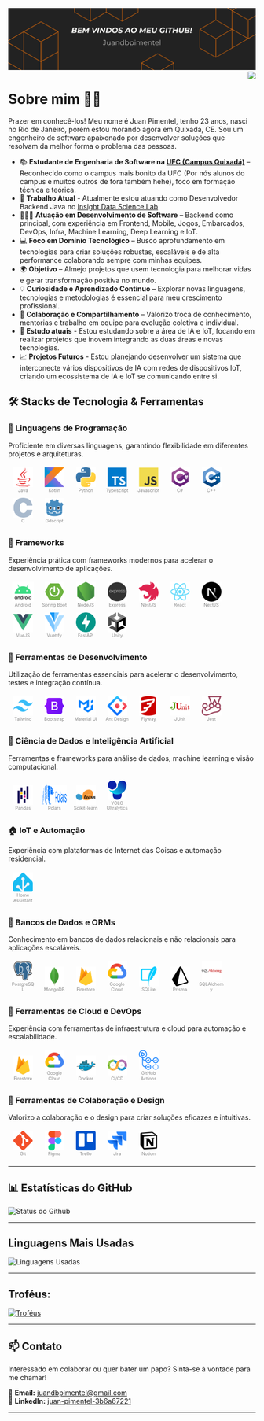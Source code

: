 <img src="./assets/images/profilecape.png?v=3">

<img align="right" src="https://visitor-badge.laobi.icu/badge?page_id=Juandbpimentel.Juandbpimentel&left_color=orange&right_color=black"  />


# Sobre mim 👋🏻

Prazer em conhecê-los! Meu nome é Juan Pimentel, tenho 23 anos, nasci no Rio de Janeiro, porém estou morando agora em Quixadá, CE. Sou um engenheiro de software apaixonado por desenvolver soluções que resolvam da melhor forma o problema das pessoas.

- 📚 **Estudante de Engenharia de Software na [UFC (Campus Quixadá)](https://www.quixada.ufc.br)** – Reconhecido como o campus mais bonito da UFC (Por nós alunos do campus e muitos outros de fora também hehe), foco em formação técnica e teórica.
- 💼 **Trabalho Atual** - Atualmente estou atuando como Desenvolvedor Backend Java no [Insight Data Science Lab](https://www.insightlab.ufc.br/)
- 👨🏻‍💻 **Atuação em Desenvolvimento de Software** – Backend como principal, com experiência em Frontend, Mobile, Jogos, Embarcados, DevOps, Infra, Machine Learning, Deep Learning e IoT.  
- 💻 **Foco em Domínio Tecnológico** – Busco aprofundamento em tecnologias para criar soluções robustas, escaláveis e de alta performance colaborando sempre com minhas equipes.
- 🌍 **Objetivo** – Almejo projetos que usem tecnologia para melhorar vidas e gerar transformação positiva no mundo.
- 💡 **Curiosidade e Aprendizado Contínuo** – Explorar novas linguagens, tecnologias e metodologias é essencial para meu crescimento profissional.
- 🤝 **Colaboração e Compartilhamento** – Valorizo troca de conhecimento, mentorias e trabalho em equipe para evolução coletiva e individual.
- 🌱 **Estudo atuais** - Estou estudando sobre a área de IA e IoT, focando em realizar projetos que inovem integrando as duas áreas e novas tecnologias.
- 📈 **Projetos Futuros** - Estou planejando desenvolver um sistema que interconecte vários dispositivos de IA com redes de dispositivos IoT, criando um ecossistema de IA e IoT se comunicando entre si.

## 🛠️ Stacks de Tecnologia & Ferramentas  

### 🚀 Linguagens de Programação  
Proficiente em diversas linguagens, garantindo flexibilidade em diferentes projetos e arquiteturas.  
<p>
    <span style="display:inline-block; text-align:center; margin:5px; width:50px;">
        <img alt="Java" height="40" src="./assets/images/java.png?v=3" style="display:block; margin:0 auto;" />
        <small style="display:block; font-size:9px; color:#888; margin-top:2px; line-height:1.2; word-wrap:break-word;">Java</small>
    </span>
    <span style="display:inline-block; text-align:center; margin:5px; width:50px;">
        <img alt="Kotlin" height="40" src="./assets/images/kotlin.png?v=3" style="display:block; margin:0 auto;" />
        <small style="display:block; font-size:9px; color:#888; margin-top:2px; line-height:1.2; word-wrap:break-word;">Kotlin</small>
    </span>
    <span style="display:inline-block; text-align:center; margin:5px; width:50px;">
        <img alt="Python" height="40" src="./assets/images/python.png?v=3" style="display:block; margin:0 auto;" />
        <small style="display:block; font-size:9px; color:#888; margin-top:2px; line-height:1.2; word-wrap:break-word;">Python</small>
    </span>
    <span style="display:inline-block; text-align:center; margin:5px; width:50px;">
        <img alt="Typescript" height="40" src="./assets/images/typescript.png?v=3" style="display:block; margin:0 auto;" />
        <small style="display:block; font-size:9px; color:#888; margin-top:2px; line-height:1.2; word-wrap:break-word;">Typescript</small>
    </span>
    <span style="display:inline-block; text-align:center; margin:5px; width:50px;">
        <img alt="Javascript" height="40" src="./assets/images/javascript.png?v=3" style="display:block; margin:0 auto;" />
        <small style="display:block; font-size:9px; color:#888; margin-top:2px; line-height:1.2; word-wrap:break-word;">Javascript</small>
    </span>
    <span style="display:inline-block; text-align:center; margin:5px; width:50px;">
        <img alt="C#" height="40" src="./assets/images/csharp.png?v=3" style="display:block; margin:0 auto;" />
        <small style="display:block; font-size:9px; color:#888; margin-top:2px; line-height:1.2; word-wrap:break-word;">C#</small>
    </span>
    <span style="display:inline-block; text-align:center; margin:5px; width:50px;">
        <img alt="C++" height="40" src="./assets/images/cpp.png?v=3" style="display:block; margin:0 auto;" />
        <small style="display:block; font-size:9px; color:#888; margin-top:2px; line-height:1.2; word-wrap:break-word;">C++</small>
    </span>
    <span style="display:inline-block; text-align:center; margin:5px; width:50px;">
        <img alt="C" height="40" src="./assets/images/c.png?v=3" style="display:block; margin:0 auto;" />
        <small style="display:block; font-size:9px; color:#888; margin-top:2px; line-height:1.2; word-wrap:break-word;">C</small>
    </span>
    <span style="display:inline-block; text-align:center; margin:5px; width:50px;">
        <img alt="Gdscript" height="40" src="./assets/images/godot.png?v=3" style="display:block; margin:0 auto;" />
        <small style="display:block; font-size:9px; color:#888; margin-top:2px; line-height:1.2; word-wrap:break-word;">Gdscript</small>
    </span>
</p>

### 🚀 Frameworks
Experiência prática com frameworks modernos para acelerar o desenvolvimento de aplicações.  
<p>
    <span style="display:inline-block; text-align:center; margin:5px; width:50px;">
        <img alt="Android" height="40" src="./assets/images/android.png?v=3" style="display:block; margin:0 auto;" />
        <small style="display:block; font-size:9px; color:#888; margin-top:2px; line-height:1.2; word-wrap:break-word;">Android</small>
    </span>
    <span style="display:inline-block; text-align:center; margin:5px; width:50px;">
        <img alt="Spring Boot" height="40" src="./assets/images/spring-boot.png?v=3" style="display:block; margin:0 auto;" />
        <small style="display:block; font-size:9px; color:#888; margin-top:2px; line-height:1.2; word-wrap:break-word;">Spring Boot</small>
    </span>
    <span style="display:inline-block; text-align:center; margin:5px; width:50px;">
        <img alt="NodeJS" height="40" src="./assets/images/nodejs.png?v=3" style="display:block; margin:0 auto;" />
        <small style="display:block; font-size:9px; color:#888; margin-top:2px; line-height:1.2; word-wrap:break-word;">NodeJS</small>
    </span>
    <span style="display:inline-block; text-align:center; margin:5px; width:50px;">
        <img alt="Express" height="40" src="./assets/images/express.png?v=3" style="display:block; margin:0 auto;" />
        <small style="display:block; font-size:9px; color:#888; margin-top:2px; line-height:1.2; word-wrap:break-word;">Express</small>
    </span>
    <span style="display:inline-block; text-align:center; margin:5px; width:50px;">
        <img alt="NestJS" height="40" src="./assets/images/nestjs.png?v=3" style="display:block; margin:0 auto;" />
        <small style="display:block; font-size:9px; color:#888; margin-top:2px; line-height:1.2; word-wrap:break-word;">NestJS</small>
    </span>
    <span style="display:inline-block; text-align:center; margin:5px; width:50px;">
        <img alt="React" height="40" src="./assets/images/react.png?v=3" style="display:block; margin:0 auto;" />
        <small style="display:block; font-size:9px; color:#888; margin-top:2px; line-height:1.2; word-wrap:break-word;">React</small>
    </span>
    <span style="display:inline-block; text-align:center; margin:5px; width:50px;">
        <img alt="NextJS" height="40" src="./assets/images/nextjs.png?v=3" style="display:block; margin:0 auto;" />
        <small style="display:block; font-size:9px; color:#888; margin-top:2px; line-height:1.2; word-wrap:break-word;">NextJS</small>
    </span>
    <span style="display:inline-block; text-align:center; margin:5px; width:50px;">
        <img alt="VueJS" height="40" src="./assets/images/vuejs.png?v=3" style="display:block; margin:0 auto;" />
        <small style="display:block; font-size:9px; color:#888; margin-top:2px; line-height:1.2; word-wrap:break-word;">VueJS</small>
    </span>
    <span style="display:inline-block; text-align:center; margin:5px; width:50px;">
        <img alt="Vuetify" height="40" src="./assets/images/vuetify_js.png?v=3" style="display:block; margin:0 auto;" />
        <small style="display:block; font-size:9px; color:#888; margin-top:2px; line-height:1.2; word-wrap:break-word;">Vuetify</small>
    </span>
    <span style="display:inline-block; text-align:center; margin:5px; width:50px;">
        <img alt="FastAPI" height="40" src="./assets/images/fastapi.png?v=3" style="display:block; margin:0 auto;" />
        <small style="display:block; font-size:9px; color:#888; margin-top:2px; line-height:1.2; word-wrap:break-word;">FastAPI</small>
    </span>
    <span style="display:inline-block; text-align:center; margin:5px; width:50px;">
        <img alt="Unity" height="40" src="./assets/images/unity.png?v=3" style="display:block; margin:0 auto;" />
        <small style="display:block; font-size:9px; color:#888; margin-top:2px; line-height:1.2; word-wrap:break-word;">Unity</small>
    </span>
</p>

### 🚀 Ferramentas de Desenvolvimento  
Utilização de ferramentas essenciais para acelerar o desenvolvimento, testes e integração contínua.  
<p>
    <span style="display:inline-block; text-align:center; margin:5px; width:50px;">
        <img alt="Tailwind" height="40" src="./assets/images/tailwind.png?v=3" style="display:block; margin:0 auto;" />
        <small style="display:block; font-size:9px; color:#888; margin-top:2px; line-height:1.2; word-wrap:break-word;">Tailwind</small>
    </span>
    <span style="display:inline-block; text-align:center; margin:5px; width:50px;">
        <img alt="Bootstrap" height="40" src="./assets/images/bootstrap.png?v=3" style="display:block; margin:0 auto;" />
        <small style="display:block; font-size:9px; color:#888; margin-top:2px; line-height:1.2; word-wrap:break-word;">Bootstrap</small>
    </span>
    <span style="display:inline-block; text-align:center; margin:5px; width:50px;">
        <img alt="Material UI" height="40" src="./assets/images/material-ui.png?v=3" style="display:block; margin:0 auto;" />
        <small style="display:block; font-size:9px; color:#888; margin-top:2px; line-height:1.2; word-wrap:break-word;">Material UI</small>
    </span>
    <span style="display:inline-block; text-align:center; margin:5px; width:50px;">
        <img alt="Ant Design" height="40" src="./assets/images/ant_design.png?v=3" style="display:block; margin:0 auto;" />
        <small style="display:block; font-size:9px; color:#888; margin-top:2px; line-height:1.2; word-wrap:break-word;">Ant Design</small>
    </span>
    <span style="display:inline-block; text-align:center; margin:5px; width:50px;">
        <img alt="Flyway" height="40" src="./assets/images/flyway.png?v=3" style="display:block; margin:0 auto;" />
        <small style="display:block; font-size:9px; color:#888; margin-top:2px; line-height:1.2; word-wrap:break-word;">Flyway</small>
    </span>
    <span style="display:inline-block; text-align:center; margin:5px; width:50px;">
        <img alt="JUnit" height="40" src="./assets/images/junit.png?v=3" style="display:block; margin:0 auto;" />
        <small style="display:block; font-size:9px; color:#888; margin-top:2px; line-height:1.2; word-wrap:break-word;">JUnit</small>
    </span>
    <span style="display:inline-block; text-align:center; margin:5px; width:50px;">
        <img alt="Jest" height="40" src="./assets/images/jest.png?v=3" style="display:block; margin:0 auto;" />
        <small style="display:block; font-size:9px; color:#888; margin-top:2px; line-height:1.2; word-wrap:break-word;">Jest</small>
    </span>
</p>

### 🤖 Ciência de Dados e Inteligência Artificial  
Ferramentas e frameworks para análise de dados, machine learning e visão computacional.  
<p>
    <span style="display:inline-block; text-align:center; margin:5px; width:50px;">
        <img alt="Pandas" height="40" src="./assets/images/pandas.png?v=3" style="display:block; margin:0 auto;" />
        <small style="display:block; font-size:9px; color:#888; margin-top:2px; line-height:1.2; word-wrap:break-word;">Pandas</small>
    </span>
    <span style="display:inline-block; text-align:center; margin:5px; width:50px;">
        <img alt="Polars" height="40" src="./assets/images/polars.png?v=3" style="display:block; margin:0 auto;" />
        <small style="display:block; font-size:9px; color:#888; margin-top:2px; line-height:1.2; word-wrap:break-word;">Polars</small>
    </span>
    <span style="display:inline-block; text-align:center; margin:5px; width:50px;">
        <img alt="Scikit-learn" height="40" src="./assets/images/scikit-learn.png?v=3" style="display:block; margin:0 auto;" />
        <small style="display:block; font-size:9px; color:#888; margin-top:2px; line-height:1.2; word-wrap:break-word;">Scikit-learn</small>
    </span>
    <span style="display:inline-block; text-align:center; margin:5px; width:50px;">
        <img alt="YOLO Ultralytics" height="40" src="./assets/images/yolo_ultralytics.png?v=3" style="display:block; margin:0 auto;" />
        <small style="display:block; font-size:9px; color:#888; margin-top:2px; line-height:1.2; word-wrap:break-word;">YOLO Ultralytics</small>
    </span>
</p>

### 🏠 IoT e Automação  
Experiência com plataformas de Internet das Coisas e automação residencial.  
<p>
    <span style="display:inline-block; text-align:center; margin:5px; width:50px;">
        <img alt="Home Assistant" height="40" src="./assets/images/home_assistant.png?v=3" style="display:block; margin:0 auto;" />
        <small style="display:block; font-size:9px; color:#888; margin-top:2px; line-height:1.2; word-wrap:break-word;">Home Assistant</small>
    </span>
</p>

### 🚀 Bancos de Dados e ORMs
Conhecimento em bancos de dados relacionais e não relacionais para aplicações escaláveis.  
<p>
    <span style="display:inline-block; text-align:center; margin:5px; width:50px;">
        <img alt="PostgreSQL" height="40" src="./assets/images/postgresql.png?v=3" style="display:block; margin:0 auto;" />
        <small style="display:block; font-size:9px; color:#888; margin-top:2px; line-height:1.2; word-wrap:break-word;">PostgreSQL</small>
    </span>
    <span style="display:inline-block; text-align:center; margin:5px; width:50px;">
        <img alt="MongoDB" height="40" src="./assets/images/mongodb.png?v=3" style="display:block; margin:0 auto;" />
        <small style="display:block; font-size:9px; color:#888; margin-top:2px; line-height:1.2; word-wrap:break-word;">MongoDB</small>
    </span>
    <span style="display:inline-block; text-align:center; margin:5px; width:50px;">
        <img alt="Firestore" height="40" src="./assets/images/firebase.png?v=3" style="display:block; margin:0 auto;" />
        <small style="display:block; font-size:9px; color:#888; margin-top:2px; line-height:1.2; word-wrap:break-word;">Firestore</small>
    </span>
    <span style="display:inline-block; text-align:center; margin:5px; width:50px;">
        <img alt="Google Cloud" height="40" src="./assets/images/gcp.png?v=3" style="display:block; margin:0 auto;" />
        <small style="display:block; font-size:9px; color:#888; margin-top:2px; line-height:1.2; word-wrap:break-word;">Google Cloud</small>
    </span>
    <span style="display:inline-block; text-align:center; margin:5px; width:50px;">
        <img alt="SQLite" height="40" src="./assets/images/sqlite.png?v=3" style="display:block; margin:0 auto;" />
        <small style="display:block; font-size:9px; color:#888; margin-top:2px; line-height:1.2; word-wrap:break-word;">SQLite</small>
    </span>
    <span style="display:inline-block; text-align:center; margin:5px; width:50px;">
        <img alt="Prisma" height="40" src="./assets/images/prisma.png?v=3" style="display:block; margin:0 auto;" />
        <small style="display:block; font-size:9px; color:#888; margin-top:2px; line-height:1.2; word-wrap:break-word;">Prisma</small>
    </span>
    <span style="display:inline-block; text-align:center; margin:5px; width:50px;">
        <img alt="SQLAlchemy" height="40" src="./assets/images/sqlalchemy.png?v=3" style="display:block; margin:0 auto;" />
        <small style="display:block; font-size:9px; color:#888; margin-top:2px; line-height:1.2; word-wrap:break-word;">SQLAlchemy</small>
    </span>
</p>

### 🚀 Ferramentas de Cloud e DevOps  
Experiência com ferramentas de infraestrutura e cloud para automação e escalabilidade.  
<p>
    <span style="display:inline-block; text-align:center; margin:5px; width:50px;">
        <img alt="Firestore" height="40" src="./assets/images/firebase.png?v=3" style="display:block; margin:0 auto;" />
        <small style="display:block; font-size:9px; color:#888; margin-top:2px; line-height:1.2; word-wrap:break-word;">Firestore</small>
    </span>
    <span style="display:inline-block; text-align:center; margin:5px; width:50px;">
        <img alt="Google Cloud" height="40" src="./assets/images/gcp.png?v=3" style="display:block; margin:0 auto;" />
        <small style="display:block; font-size:9px; color:#888; margin-top:2px; line-height:1.2; word-wrap:break-word;">Google Cloud</small>
    </span>
    <span style="display:inline-block; text-align:center; margin:5px; width:50px;">
        <img alt="Docker" height="40" src="./assets/images/docker.png?v=3" style="display:block; margin:0 auto;" />
        <small style="display:block; font-size:9px; color:#888; margin-top:2px; line-height:1.2; word-wrap:break-word;">Docker</small>
    </span>
    <span style="display:inline-block; text-align:center; margin:5px; width:50px;">
        <img alt="CI/CD" height="40" src="./assets/images/cicd.png?v=3" style="display:block; margin:0 auto;" />
        <small style="display:block; font-size:9px; color:#888; margin-top:2px; line-height:1.2; word-wrap:break-word;">CI/CD</small>
    </span>
    <span style="display:inline-block; text-align:center; margin:5px; width:50px;">
        <img alt="GitHub Actions" height="40" src="./assets/images/github-actions.png?v=3" style="display:block; margin:0 auto;" />
        <small style="display:block; font-size:9px; color:#888; margin-top:2px; line-height:1.2; word-wrap:break-word;">GitHub Actions</small>
    </span>
</p>

### 🚀 Ferramentas de Colaboração e Design  
Valorizo a colaboração e o design para criar soluções eficazes e intuitivas.  
<p>
    <span style="display:inline-block; text-align:center; margin:5px; width:50px;">
        <img alt="Git" height="40" src="./assets/images/git.png?v=3" style="display:block; margin:0 auto;" />
        <small style="display:block; font-size:9px; color:#888; margin-top:2px; line-height:1.2; word-wrap:break-word;">Git</small>
    </span>
    <span style="display:inline-block; text-align:center; margin:5px; width:50px;">
        <img alt="Figma" height="40" src="./assets/images/figma.png?v=3" style="display:block; margin:0 auto;" />
        <small style="display:block; font-size:9px; color:#888; margin-top:2px; line-height:1.2; word-wrap:break-word;">Figma</small>
    </span>
    <span style="display:inline-block; text-align:center; margin:5px; width:50px;">
        <img alt="Trello" height="40" src="./assets/images/trello.png?v=3" style="display:block; margin:0 auto;" />
        <small style="display:block; font-size:9px; color:#888; margin-top:2px; line-height:1.2; word-wrap:break-word;">Trello</small>
    </span>
    <span style="display:inline-block; text-align:center; margin:5px; width:50px;">
        <img alt="Jira" height="40" src="./assets/images/jira.png?v=3" style="display:block; margin:0 auto;" />
        <small style="display:block; font-size:9px; color:#888; margin-top:2px; line-height:1.2; word-wrap:break-word;">Jira</small>
    </span>
    <span style="display:inline-block; text-align:center; margin:5px; width:50px;">
        <img alt="Notion" height="40" src="./assets/images/notion.png?v=3" style="display:block; margin:0 auto;" />
        <small style="display:block; font-size:9px; color:#888; margin-top:2px; line-height:1.2; word-wrap:break-word;">Notion</small>
    </span>
</p>

---

## 📊 Estatísticas do GitHub

![Status do Github](https://github-readme-stats.vercel.app/api?username=Juandbpimentel&show_icons=true&theme=gruvbox&include_all_commits=true&count_private=true)

---
## Linguagens Mais Usadas
![Linguagens Usadas](https://github-readme-stats.vercel.app/api/top-langs/?username=Juandbpimentel&layout=donut&theme=gruvbox&include_all_commits=true&count_private=true&langs_count=10&hide=HTML,CSS,Assembly,Makefile,Powershell,ShaderLab,HLSL,Mathematica)

---
## Troféus:
[![Troféus](https://github-profile-trophy.vercel.app/?username=Juandbpimentel&theme=gruvbox&margin-w=20&margin-h=20)](https://github.com/Juandbpimentel)

---

## 📫 Contato  
Interessado em colaborar ou quer bater um papo? Sinta-se à vontade para me chamar!

📩 **Email:** [juandbpimentel@gmail.com](mailto:juandbpimentel@gmail.com)  
💼 **LinkedIn:** [juan-pimentel-3b6a67221](https://www.linkedin.com/in/juan-pimentel-3b6a67221)  

---
